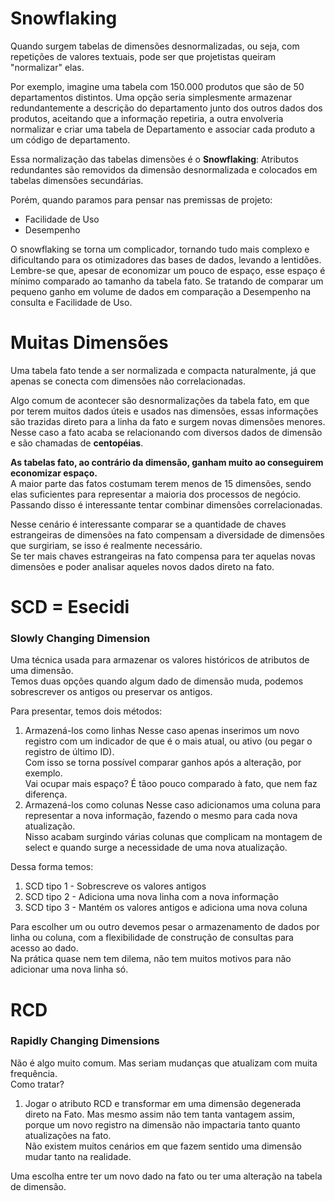 # Snowflaking
Quando surgem tabelas de dimensões desnormalizadas, ou seja, com repetições de valores textuais, pode ser que projetistas queiram "normalizar" elas.  
  
Por exemplo, imagine uma tabela com 150.000 produtos que são de 50 departamentos distintos. Uma opção seria simplesmente armazenar redundantemente a descrição do departamento junto dos outros dados dos produtos, aceitando que a informação repetiria, a outra envolveria normalizar e criar uma tabela de Departamento e associar cada produto a um código de departamento.  
  
Essa normalização das tabelas dimensões é o **Snowflaking**: Atributos redundantes são removidos da dimensão desnormalizada e colocados em tabelas dimensões secundárias.  
  
Porém, quando paramos para pensar nas premissas de projeto:
* Facilidade de Uso
* Desempenho  
  
O snowflaking se torna um complicador, tornando tudo mais complexo e dificultando para os otimizadores das bases de dados, levando a lentidões.  
Lembre-se que, apesar de economizar um pouco de espaço, esse espaço é mínimo comparado ao tamanho da tabela fato. Se tratando de comparar um pequeno ganho em volume de dados em comparação a Desempenho na consulta e Facilidade de Uso.

# Muitas Dimensões
Uma tabela fato tende a ser normalizada e compacta naturalmente, já que apenas se conecta com dimensões não correlacionadas.  
  
Algo comum de acontecer são desnormalizações da tabela fato, em que por terem muitos dados úteis e usados nas dimensões, essas informações são trazidas direto para a linha da fato e surgem novas dimensões menores.  
Nesse caso a fato acaba se relacionando com diversos dados de dimensão e são chamadas de **centopéias**.  
  
**As tabelas fato, ao contrário da dimensão, ganham muito ao conseguirem economizar espaço.**  
A maior parte das fatos costumam terem menos de 15 dimensões, sendo elas suficientes para representar a maioria dos processos de negócio. Passando disso é interessante tentar combinar dimensões correlacionadas.  
  
Nesse cenário é interessante comparar se a quantidade de chaves estrangeiras de dimensões na fato compensam a diversidade de dimensões que surgiriam, se isso é realmente necessário.  
Se ter mais chaves estrangeiras na fato compensa para ter aquelas novas dimensões e poder analisar aqueles novos dados direto na fato.

# SCD = Esecidi
### Slowly Changing Dimension
Uma técnica usada para armazenar os valores históricos de atributos de uma dimensão.  
Temos duas opções quando algum dado de dimensão muda, podemos sobrescrever os antigos ou preservar os antigos.  
  
Para presentar, temos dois métodos:
1. Armazená-los como linhas
    Nesse caso apenas inserimos um novo registro com um indicador de que é o mais atual, ou ativo (ou pegar o registro de último ID).  
    Com isso se torna possível comparar ganhos após a alteração, por exemplo.  
    Vai ocupar mais espaço? É tãoo pouco comparado à fato, que nem faz diferença.  
2. Armazená-los como colunas
    Nesse caso adicionamos uma coluna para representar a nova informação, fazendo o mesmo para cada nova atualização.  
    Nisso acabam surgindo várias colunas que complicam na montagem de select e quando surge a necessidade de uma nova atualização.  
  
Dessa forma temos:
1. SCD tipo 1 - Sobrescreve os valores antigos
2. SCD tipo 2 - Adiciona uma nova linha com a nova informação
3. SCD tipo 3 - Mantém os valores antigos e adiciona uma nova coluna
  
Para escolher um ou outro devemos pesar o armazenamento de dados por linha ou coluna, com a flexibilidade de construção de consultas para acesso ao dado.  
Na prática quase nem tem dilema, não tem muitos motivos para não adicionar uma nova linha só.  
  
# RCD
### Rapidly Changing Dimensions
Não é algo muito comum. Mas seriam mudanças que atualizam com muita frequência.  
Como tratar?
1. Jogar o atributo RCD e transformar em uma dimensão degenerada direto na Fato.
Mas mesmo assim não tem tanta vantagem assim, porque um novo registro na dimensão não impactaria tanto quanto atualizações na fato.  
Não existem muitos cenários em que fazem sentido uma dimensão mudar tanto na realidade.  
  
Uma escolha entre ter um novo dado na fato ou ter uma alteração na tabela de dimensão.  
